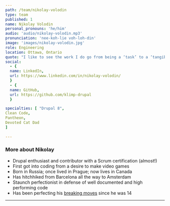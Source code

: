 ```yaml
---
path: /team/nikolay-volodin
type: team
published: 1
name: Nikolay Volodin
personal_pronouns: 'he/him'
audio: 'audio/nikolay-volodin.mp3'
pronunciation: 'nee-koh-lie voh-loh-din'
image: 'images/nikolay-volodin.jpg'
role: Engineering
location: Ottawa, Ontario
quote: "I like to see the work I do go from being a ‘task’ to a ‘tangible thing.’ It’s rewarding to see a live website spring forth from just an idea."
social: 
  - {
  name: LinkedIn,
  url: https://www.linkedin.com/in/nikolay-volodin/
  }
  - {
  name: GitHub,
  url: https://github.com/klimp-drupal
  }

specialties: [ "Drupal 8",
Clean Code,
Pantheon,
Devoted Cat Dad
]
  
---
```


### More about Nikolay
* Drupal enthusiast and contributor with a Scrum certification (almost!)
* First got into coding from a desire to make video games
* Born in Russia; once lived in Prague; now lives in Canada
* Has hitchhiked from Barcelona all the way to Amsterdam
* Staunch perfectionist in defense of well documented and high performing code
* Has been perfecting his [breaking moves](https://www.youtube.com/watch?v=Ro7Rfnkw500) since he was 14

-----------------------------------
